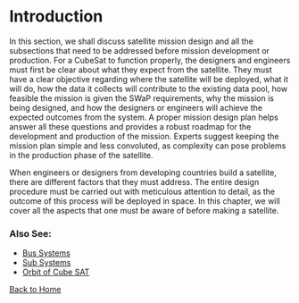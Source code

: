 # Introduction

In this section, we shall discuss satellite mission design and all the subsections that need to be addressed before mission development or production. For a CubeSat to function properly, the designers and engineers must first be clear about what they expect from the satellite. They must have a clear objective regarding where the satellite will be deployed, what it will do, how the data it collects will contribute to the existing data pool, how feasible the mission is given the SWaP requirements, why the mission is being designed, and how the designers or engineers will achieve the expected outcomes from the system. A proper mission design plan helps answer all these questions and provides a robust roadmap for the development and production of the mission. Experts suggest keeping the mission plan simple and less convoluted, as complexity can pose problems in the production phase of the satellite.

When engineers or designers from developing countries build a satellite, there are different factors that they must address. The entire design procedure must be carried out with meticulous attention to detail, as the outcome of this process will be deployed in space. In this chapter, we will cover all the aspects that one must be aware of before making a satellite. 

### Also See:

- [Bus Systems](/en/learning/bussystems.md)
- [Sub Systems](/en/learning/subsystems.md)
- [Orbit of Cube SAT](/en/learning/orbit.md)

[Back to Home](./index.md)
